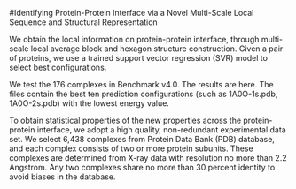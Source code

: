 #Identifying Protein-Protein Interface via a Novel Multi-Scale Local Sequence and Structural Representation

We obtain the local information on protein-protein interface, through multi-scale local average block and hexagon structure construction. 
Given a pair of proteins, we use a trained support vector regression (SVR) model to select best configurations. 

We test the 176 complexes in Benchmark v4.0. The results are here. The files contain the best ten prediction configurations (such as 1A0O-1s.pdb, 1A0O-2s.pdb) with the lowest energy value.

To obtain statistical properties of the new properties across the protein-protein interface, we adopt a high quality, non-redundant experimental data set. We select 6,438 complexes from Protein Data Bank (PDB) database, and each complex consists of two or more protein subunits. These complexes are determined from X-ray data with resolution no more than 2.2 Angstrom. Any two complexes share no more than 30 percent identity to avoid biases in the database.
